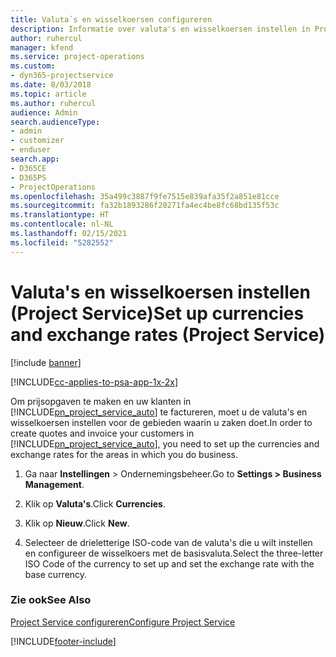 ```yaml
---
title: Valuta´s en wisselkoersen configureren
description: Informatie over valuta's en wisselkoersen instellen in Project Service
author: ruhercul
manager: kfend
ms.service: project-operations
ms.custom:
- dyn365-projectservice
ms.date: 8/03/2018
ms.topic: article
ms.author: ruhercul
audience: Admin
search.audienceType:
- admin
- customizer
- enduser
search.app:
- D365CE
- D365PS
- ProjectOperations
ms.openlocfilehash: 35a499c3887f9fe7515e839afa35f2a851e81cce
ms.sourcegitcommit: fa32b1893286f20271fa4ec4be8fc68bd135f53c
ms.translationtype: HT
ms.contentlocale: nl-NL
ms.lasthandoff: 02/15/2021
ms.locfileid: "5282552"
---
```

# <a name="set-up-currencies-and-exchange-rates-project-service"></a><span data-ttu-id="d7498-103">Valuta's en wisselkoersen instellen (Project Service)</span><span class="sxs-lookup"><span data-stu-id="d7498-103">Set up currencies and exchange rates (Project Service)</span></span>

[!include [banner](../includes/psa-now-project-operations.md)]

[!INCLUDE[cc-applies-to-psa-app-1x-2x](../includes/cc-applies-to-psa-app-1x-2x.md)]

<span data-ttu-id="d7498-104">Om prijsopgaven te maken en uw klanten in [!INCLUDE[pn_project_service_auto](../includes/pn-project-service-auto.md)] te factureren, moet u de valuta's en wisselkoersen instellen voor de gebieden waarin u zaken doet.</span><span class="sxs-lookup"><span data-stu-id="d7498-104">In order to create quotes and invoice your customers in [!INCLUDE[pn_project_service_auto](../includes/pn-project-service-auto.md)], you need to set up the currencies and exchange rates for the areas in which you do business.</span></span>  
  
1.  <span data-ttu-id="d7498-105">Ga naar **Instellingen** > Ondernemingsbeheer.</span><span class="sxs-lookup"><span data-stu-id="d7498-105">Go to **Settings > Business Management**.</span></span>  
  
2.  <span data-ttu-id="d7498-106">Klik op **Valuta's**.</span><span class="sxs-lookup"><span data-stu-id="d7498-106">Click **Currencies**.</span></span>  
  
3.  <span data-ttu-id="d7498-107">Klik op **Nieuw**.</span><span class="sxs-lookup"><span data-stu-id="d7498-107">Click **New**.</span></span>  
  
4.  <span data-ttu-id="d7498-108">Selecteer de drieletterige ISO-code van de valuta's die u wilt instellen en configureer de wisselkoers met de basisvaluta.</span><span class="sxs-lookup"><span data-stu-id="d7498-108">Select the three-letter ISO Code of the currency to set up and set the exchange rate with the base currency.</span></span>  
  
### <a name="see-also"></a><span data-ttu-id="d7498-109">Zie ook</span><span class="sxs-lookup"><span data-stu-id="d7498-109">See Also</span></span>  
 [<span data-ttu-id="d7498-110">Project Service configureren</span><span class="sxs-lookup"><span data-stu-id="d7498-110">Configure Project Service</span></span>](../psa/configure.md)


[!INCLUDE[footer-include](../includes/footer-banner.md)]